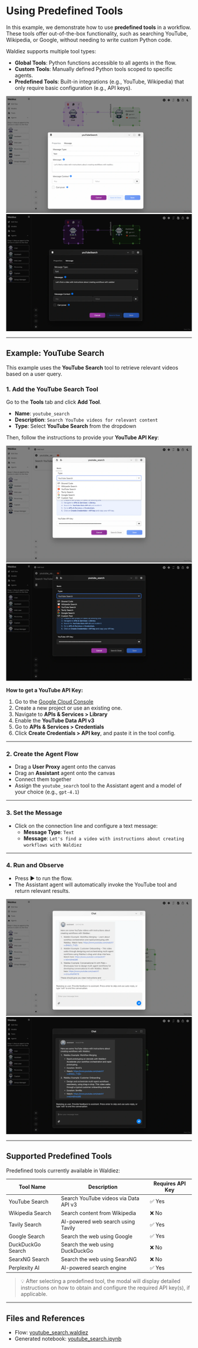 # Using Predefined Tools

In this example, we demonstrate how to use **predefined tools** in a workflow. These tools offer out-of-the-box functionality, such as searching YouTube, Wikipedia, or Google, without needing to write custom Python code.

Waldiez supports multiple tool types:

- **Global Tools**: Python functions accessible to all agents in the flow.
- **Custom Tools**: Manually defined Python tools scoped to specific agents.
- **Predefined Tools**: Built-in integrations (e.g., YouTube, Wikipedia) that only require basic configuration (e.g., API keys).

![Overview](../static/images/light/examples/9/overview.webp#only-light)
![Overview](../static/images/dark/examples/9/overview.webp#only-dark)

---

## Example: YouTube Search

This example uses the **YouTube Search** tool to retrieve relevant videos based on a user query.

### 1. Add the YouTube Search Tool

Go to the **Tools** tab and click **Add Tool**.

- **Name**: `youtube_search`
- **Description**: `Search YouTube videos for relevant content`
- **Type**: Select **YouTube Search** from the dropdown

Then, follow the instructions to provide your **YouTube API Key**:

![Tool Setup](../static/images/light/examples/9/tool_selection.webp#only-light)
![Tool Setup](../static/images/dark/examples/9/tool_selection.webp#only-dark)

**How to get a YouTube API Key:**

1. Go to the [Google Cloud Console](https://console.cloud.google.com/)
2. Create a new project or use an existing one.
3. Navigate to **APIs & Services > Library**
4. Enable the **YouTube Data API v3**
5. Go to **APIs & Services > Credentials**
6. Click **Create Credentials > API key**, and paste it in the tool config.

---

### 2. Create the Agent Flow

- Drag a **User Proxy** agent onto the canvas
- Drag an **Assistant** agent onto the canvas
- Connect them together
- Assign the `youtube_search` tool to the Assistant agent and a model of your choice (e.g., `gpt-4.1`)

---

### 3. Set the Message

- Click on the connection line and configure a text message:
  - **Message Type**: `Text`
  - **Message**: `Let's find a video with instructions about creating workflows with Waldiez`

---

### 4. Run and Observe

- Press ▶️ to run the flow.
- The Assistant agent will automatically invoke the YouTube tool and return relevant results.

![Chat Output](../static/images/light/examples/9/chat_output.webp#only-light)
![Chat Output](../static/images/dark/examples/9/chat_output.webp#only-dark)

---

## Supported Predefined Tools

Predefined tools currently available in Waldiez:

| Tool Name         | Description                              | Requires API Key |
|-------------------|------------------------------------------|------------------|
| YouTube Search    | Search YouTube videos via Data API v3    | ✅ Yes           |
| Wikipedia Search  | Search content from Wikipedia            | ❌ No            |
| Tavily Search     | AI-powered web search using Tavily       | ✅ Yes           |
| Google Search     | Search the web using Google              | ✅ Yes           |
| DuckDuckGo Search | Search the web using DuckDuckGo          | ❌ No            |
| SearxNG Search    | Search the web using SearxNG             | ❌ No            |
| Perplexity AI     | AI-powered search engine                 | ✅ Yes           |

> 💡 After selecting a predefined tool, the modal will display detailed instructions on how to obtain and configure the required API key(s), if applicable.

---

## Files and References

- Flow: [youtube_search.waldiez](https://github.com/waldiez/examples/blob/main/17%20-%20Predefined%20Tools/google_search.waldiez)
- Generated notebook: [youtube_search.ipynb](https://github.com/waldiez/examples/blob/main/17%20-%20Predefined%20Tools/google_search.ipynb)
